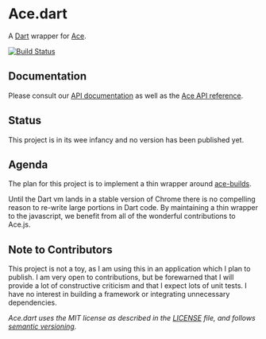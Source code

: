 # Ace.dart

A [Dart][dart] wrapper for [Ace][ace].

[![Build Status](https://drone.io/github.com/rmsmith/ace.dart/status.png)][badge]

## Documentation

Please consult our [API documentation][api] as well as the 
[Ace API reference][ace-api].

## Status

This project is in its wee infancy and no version has been published yet.

## Agenda

The plan for this project is to implement a thin wrapper around [ace-builds][].  

Until the Dart vm lands in a stable version of Chrome there is no compelling 
reason to re-write large portions in Dart code.  By maintaining a thin wrapper 
to the javascript, we benefit from all of the wonderful contributions to Ace.js.

## Note to Contributors

This project is not a toy, as I am using this in an application which I plan to
publish.  I am very open to contributions, but be forewarned that I will provide
a lot of constructive criticism and that I expect lots of unit tests.  I have 
no interest in building a framework or integrating unnecessary dependencies.

_Ace.dart uses the MIT license as described in the [LICENSE][license] file, and 
follows [semantic versioning][]._

[ace]: http://ace.ajax.org/
[ace-api]: http://ace.ajax.org/#nav=api
[ace-builds]: https://github.com/ajaxorg/ace-builds/
[api]: http://rmsmith.github.com/ace.dart/ace.html
[badge]: https://drone.io/github.com/rmsmith/ace.dart/latest
[dart]: http://www.dartlang.org/
[license]: https://github.com/rmsmith/fields/blob/master/LICENSE
[semantic versioning]: http://semver.org/
